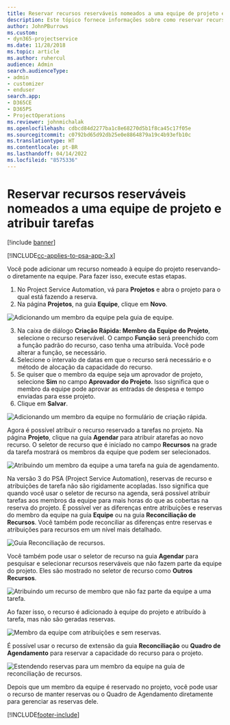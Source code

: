 ```yaml
---
title: Reservar recursos reserváveis nomeados a uma equipe de projeto e atribuir tarefas
description: Este tópico fornece informações sobre como reservar recursos indicados para equipes de projeto e atribuí-los a tarefas.
author: JohnPBurrows
ms.custom:
- dyn365-projectservice
ms.date: 11/28/2018
ms.topic: article
ms.author: ruhercul
audience: Admin
search.audienceType:
- admin
- customizer
- enduser
search.app:
- D365CE
- D365PS
- ProjectOperations
ms.reviewer: johnmichalak
ms.openlocfilehash: cdbcd84d2277ba1c8e68270d5b1f8ca45c17f05e
ms.sourcegitcommit: c0792bd65d92db25e0e8864879a19c4b93efb10c
ms.translationtype: HT
ms.contentlocale: pt-BR
ms.lasthandoff: 04/14/2022
ms.locfileid: "8575336"
---
```

# <a name="book-named-bookable-resources-to-a-project-team-and-assign-tasks"></a>Reservar recursos reserváveis nomeados a uma equipe de projeto e atribuir tarefas 

[!include [banner](../includes/psa-now-project-operations.md)]

[!INCLUDE[cc-applies-to-psa-app-3.x](../includes/cc-applies-to-psa-app-3x.md)]

Você pode adicionar um recurso nomeado à equipe do projeto reservando-o diretamente na equipe. Para fazer isso, execute estas etapas.

1. No Project Service Automation, vá para **Projetos** e abra o projeto para o qual está fazendo a reserva.
2. Na página **Projetos**, na guia **Equipe**, clique em **Novo**. 

![Adicionando um membro da equipe pela guia de equipe.](media/RM-how-to-1.png)

3. Na caixa de diálogo **Criação Rápida: Membro da Equipe do Projeto**, selecione o recurso reservável. O campo **Função** será preenchido com a função padrão do recurso, caso tenha uma atribuída. Você pode alterar a função, se necessário. 
4. Selecione o intervalo de datas em que o recurso será necessário e o método de alocação da capacidade do recurso. 
5. Se quiser que o membro da equipe seja um aprovador de projeto, selecione **Sim** no campo **Aprovador do Projeto**. Isso significa que o membro da equipe pode aprovar as entradas de despesa e tempo enviadas para esse projeto. 
6. Clique em **Salvar**.

![Adicionando um membro da equipe no formulário de criação rápida.](media/RM-how-to-2.png)


Agora é possível atribuir o recurso reservado a tarefas no projeto. Na página **Projeto**, clique na guia **Agendar** para atribuir atarefas ao novo recurso. O seletor de recurso que é iniciado no campo **Recursos** na grade da tarefa mostrará os membros da equipe que podem ser selecionados.

![Atribuindo um membro da equipe a uma tarefa na guia de agendamento.](media/RM-how-to-3.png)

Na versão 3 do PSA (Project Service Automation), reservas de recurso e atribuições de tarefa não são rigidamente acopladas. Isso significa que quando você usar o seletor de recurso na agenda, será possível atribuir tarefas aos membros da equipe para mais horas do que as cobertas na reserva do projeto.
É possível ver as diferenças entre atribuições e reservas do membro da equipe na guia **Equipe** ou na guia **Reconciliação de Recursos**. Você também pode reconciliar as diferenças entre reservas e atribuições para recursos em um nível mais detalhado.

![Guia Reconciliação de recursos.](media/RM-how-to-4.png)

Você também pode usar o seletor de recurso na guia **Agendar** para pesquisar e selecionar recursos reserváveis que não fazem parte da equipe do projeto. Eles são mostrado no seletor de recurso como **Outros Recursos**.

![Atribuindo um recurso de membro que não faz parte da equipe a uma tarefa.](media/RM-how-to-5.png)

Ao fazer isso, o recurso é adicionado à equipe do projeto e atribuído à tarefa, mas não são geradas reservas.

![Membro da equipe com atribuições e sem reservas.](media/RM-how-to-6.png)

É possível usar o recurso de extensão da guia **Reconciliação** ou **Quadro de Agendamento** para reservar a capacidade do recurso para o projeto.

![Estendendo reservas para um membro da equipe na guia de reconciliação de recursos.](media/RM-how-to-7.png)

Depois que um membro da equipe é reservado no projeto, você pode usar o recurso de manter reservas ou o Quadro de Agendamento diretamente para gerenciar as reservas dele.


[!INCLUDE[footer-include](../includes/footer-banner.md)]
